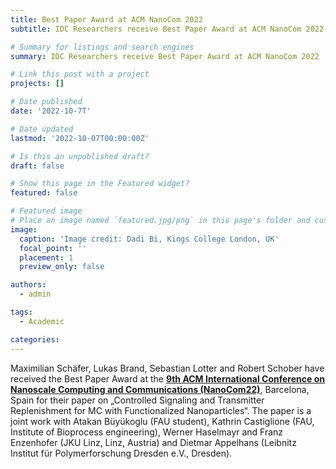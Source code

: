 ```yaml
---
title: Best Paper Award at ACM NanoCom 2022
subtitle: IDC Researchers receive Best Paper Award at ACM NanoCom 2022

# Summary for listings and search engines
summary: IDC Researchers receive Best Paper Award at ACM NanoCom 2022

# Link this post with a project
projects: []

# Date published
date: '2022-10-7T'

# Date updated
lastmod: '2022-10-07T00:00:00Z'

# Is this an unpublished draft?
draft: false

# Show this page in the Featured widget?
featured: false

# Featured image
# Place an image named `featured.jpg/png` in this page's folder and customize its options here.
image:
  caption: 'Image credit: Dadi Bi, Kings College London, UK'
  focal_point: ''
  placement: 1
  preview_only: false

authors:
  - admin

tags:
  - Academic

categories:
---
```


Maximilian Schäfer, Lukas Brand, Sebastian Lotter and Robert Schober have received the Best Paper Award at the [**9th ACM International Conference on Nanoscale Computing and Communications (NanoCom22)**](https://nanocom.acm.org/nanocom2022/index.php), Barcelona, Spain for their paper on „Controlled Signaling and Transmitter Replenishment for MC with Functionalized Nanoparticles“.
The paper is a joint work with Atakan Büyükoglu (FAU student), Kathrin Castiglione (FAU, Institute of Bioprocess engineering), Werner Haselmayr and Franz Enzenhofer (JKU Linz, Linz, Austria) and Dietmar Appelhans (Leibnitz Institut für Polymerforschung Dresden e.V., Dresden).
